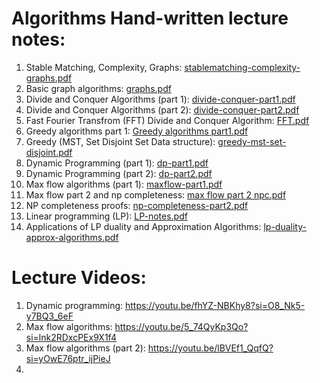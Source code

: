 # Algorithms Hand-written lecture notes:

1. Stable Matching, Complexity, Graphs: [stablematching-complexity-graphs.pdf](https://github.com/user-attachments/files/20749732/stablematching-complexity-graphs.pdf)
2. Basic graph algorithms: [graphs.pdf](https://github.com/user-attachments/files/20749748/graphs.pdf)
3. Divide and Conquer Algorithms (part 1): [divide-conquer-part1.pdf](https://github.com/user-attachments/files/20749752/divide-conquer-part1.pdf)
4. Divide and Conquer Algorithms (part 2): [divide-conquer-part2.pdf](https://github.com/user-attachments/files/20749757/divide-conquer-part2.pdf)
5. Fast Fourier Transfrom (FFT) Divide and Conquer Algorithm: [FFT.pdf](https://github.com/user-attachments/files/20749772/FFT.pdf)
6. Greedy algorithms part 1: [Greedy algorithms part1.pdf](https://github.com/user-attachments/files/20749778/Greedy.algorithms.part1.pdf)
7. Greedy (MST, Set Disjoint Set Data structure): [greedy-mst-set-disjoint.pdf](https://github.com/user-attachments/files/20749792/greedy-mst-set-disjoint.pdf)
8. Dynamic Programming (part 1): [dp-part1.pdf](https://github.com/user-attachments/files/20749811/dp-part1.pdf)
9. Dynamic Programming (part 2): [dp-part2.pdf](https://github.com/user-attachments/files/20749823/dp-part2.pdf)
10. Max flow algorithms (part 1): [maxflow-part1.pdf](https://github.com/user-attachments/files/20749826/maxflow-part1.pdf)
11. Max flow part 2 and np completeness: [max flow part 2 npc.pdf](https://github.com/user-attachments/files/20749830/max.flow.part.2.npc.pdf)
12. NP completeness proofs: [np-completeness-part2.pdf](https://github.com/user-attachments/files/20749839/np-completeness-part2.pdf)
13. Linear programming (LP): [LP-notes.pdf](https://github.com/user-attachments/files/20749845/LP-notes.pdf)
14. Applications of LP duality and Approximation Algorithms: [lp-duality-approx-algorithms.pdf](https://github.com/user-attachments/files/20749852/lp-duality-approx-algorithms.pdf)

# Lecture Videos:
1. Dynamic programming: https://youtu.be/fhYZ-NBKhy8?si=O8_Nk5-y7BQ3_6eF
2. Max flow algorithms: https://youtu.be/5_74QyKp3Qo?si=lnk2RDxcPEx9X1f4
3. Max flow algorithms (part 2): https://youtu.be/lBVEf1_QqfQ?si=yOwE76ptr_ijPieJ
4. 













